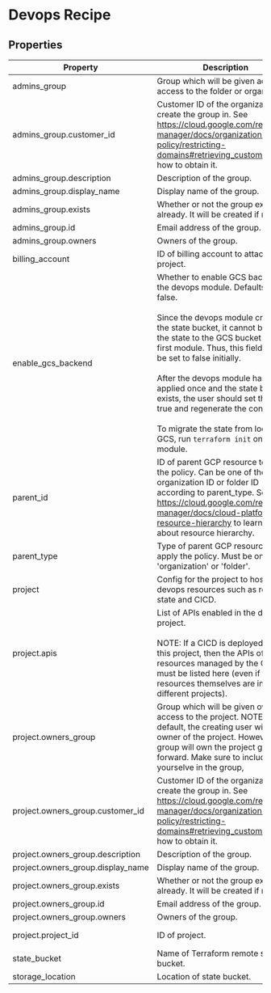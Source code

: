 # Devops Recipe

<!-- These files are auto generated -->

## Properties

| Property | Description | Type | Required | Default | Pattern |
| -------- | ----------- | ---- | -------- | ------- | ------- |
| admins_group | Group which will be given admin access to the folder or organization. | object | true | - | - |
| admins_group.customer_id | Customer ID of the organization to create the group in. See <https://cloud.google.com/resource-manager/docs/organization-policy/restricting-domains#retrieving_customer_id> for how to obtain it. | string | false | - | - |
| admins_group.description | Description of the group. | string | false | - | - |
| admins_group.display_name | Display name of the group. | string | false | - | - |
| admins_group.exists | Whether or not the group exists already. It will be created if not. | boolean | false | false | - |
| admins_group.id | Email address of the group. | string | true | - | - |
| admins_group.owners | Owners of the group. | array(string) | false | - | - |
| billing_account | ID of billing account to attach to this project. | string | false | - | - |
| enable_gcs_backend | Whether to enable GCS backend for the devops module. Defaults to false.<br><br>Since the devops module creates the state bucket, it cannot back up the state to the GCS bucket on the first module. Thus, this field should be set to false initially.<br><br>After the devops module has been applied once and the state bucket exists, the user should set this to true and regenerate the configs.<br><br>To migrate the state from local to GCS, run `terraform init` on the module. | boolean | false | false | - |
| parent_id | ID of parent GCP resource to apply the policy. Can be one of the organization ID or folder ID according to parent_type. See <https://cloud.google.com/resource-manager/docs/cloud-platform-resource-hierarchy> to learn more about resource hierarchy. | string | false | - | ^[0-9]{8,25}$ |
| parent_type | Type of parent GCP resource to apply the policy. Must be one of 'organization' or 'folder'. | string | false | - | ^organization\|folder$ |
| project | Config for the project to host devops resources such as remote state and CICD. | object | true | - | - |
| project.apis | List of APIs enabled in the devops project.<br><br>NOTE: If a CICD is deployed within this project, then the APIs of all resources managed by the CICD must be listed here (even if the resources themselves are in different projects). | array(string) | false | - | - |
| project.owners_group | Group which will be given owner access to the project. NOTE: By default, the creating user will be the owner of the project. However, this group will own the project going forward. Make sure to include yourselve in the group, | object | true | - | - |
| project.owners_group.customer_id | Customer ID of the organization to create the group in. See <https://cloud.google.com/resource-manager/docs/organization-policy/restricting-domains#retrieving_customer_id> for how to obtain it. | string | false | - | - |
| project.owners_group.description | Description of the group. | string | false | - | - |
| project.owners_group.display_name | Display name of the group. | string | false | - | - |
| project.owners_group.exists | Whether or not the group exists already. It will be created if not. | boolean | false | false | - |
| project.owners_group.id | Email address of the group. | string | true | - | - |
| project.owners_group.owners | Owners of the group. | array(string) | false | - | - |
| project.project_id | ID of project. | string | true | - | ^[a-z][a-z0-9\-]{4,28}[a-z0-9]$ |
| state_bucket | Name of Terraform remote state bucket. | string | false | - | - |
| storage_location | Location of state bucket. | string | false | - | - |
